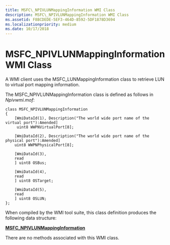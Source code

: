 ```yaml
---
title: MSFC\_NPIVLUNMappingInformation WMI Class
description: MSFC\_NPIVLUNMappingInformation WMI Class
ms.assetid: F8BCDEDE-5EF3-464D-8592-5DF1878D3694
ms.localizationpriority: medium
ms.date: 10/17/2018
---
```


# MSFC\_NPIVLUNMappingInformation WMI Class


A WMI client uses the MSFC\_LUNMappingInformation class to retrieve LUN to virtual port mapping information.

The MSFC\_NPIVLUNMappingInformation class is defined as follows in *Npivwmi.mof*:

```mof
class MSFC_NPIVLUNMappingInformation  
{  
    [WmiDataId(1), Description("The world wide port name of the virtual port"):Amended]  
     uint8 WWPNVirtualPort[8];  
  
    [WmiDataId(2), Description("The world wide port name of the physical port"):Amended]  
    uint8 WWPNPhysicalPort[8];  
  
    [WmiDataId(3),  
    read  
    ] uint8 OSBus;  
  
    [WmiDataId(4),  
    read  
    ] uint8 OSTarget;  
  
    [WmiDataId(5),  
    read  
    ] uint8 OSLUN;  
};  
```

When compiled by the WMI tool suite, this class definition produces the following data structure:

[**MSFC\_NPIVLUNMappingInformation**](https://msdn.microsoft.com/library/windows/hardware/hh127626)

There are no methods associated with this WMI class.

 

 





